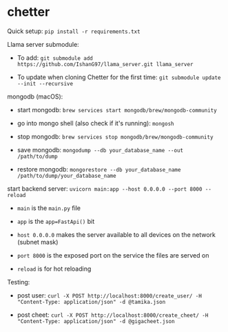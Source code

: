 # chetter

Quick setup: `pip install -r requirements.txt`

Llama server submodule:
    
- To add: `git submodule add https://github.com/IshanG97/llama_server.git llama_server`
    
- To update when cloning Chetter for the first time: `git submodule update --init --recursive`

mongodb (macOS):
    
- start mongodb: `brew services start mongodb/brew/mongodb-community`
    
- go into mongo shell (also check if it's running): `mongosh`
    
- stop mongodb: `brew services stop mongodb/brew/mongodb-community`
   
- save mongodb: `mongodump --db your_database_name --out /path/to/dump`
    
- restore mongodb: `mongorestore --db your_database_name /path/to/dump/your_database_name`

start backend server: `uvicorn main:app --host 0.0.0.0 --port 8000 --reload`
    
- `main` is the `main.py` file
    
- `app` is the `app=FastApi()` bit
    
- `host 0.0.0.0` makes the server available to all devices on the network (subnet mask)
    
- `port 8000` is the exposed port on the service the files are served on
    
- `reload` is for hot reloading

Testing:
    
- post user: `curl -X POST http://localhost:8000/create_user/ -H "Content-Type: application/json" -d @tamika.json`
    
- post cheet: `curl -X POST http://localhost:8000/create_cheet/ -H "Content-Type: application/json" -d @gigacheet.json`
